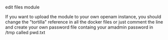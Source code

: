 edit files module

If you want to upload the module to your own openam instance, you should change the "tortilla" reference in all the docker files or just comment the line
and create your own password file containg your amadmin password in /tmp called pwd.txt
